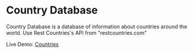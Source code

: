 # Country Database

Country Database is a database of information about countries around the world. Use Rest Countries's API from "restcountries.com"

Live Demo: [Countries](https://kyle-panuringan.github.io/countries/)
